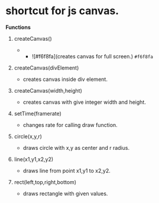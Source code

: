 # shortcut for js canvas.

**Functions**

1. createCanvas()
   - - ![#f6f8fa](creates canvas for full screen.) `#f6f8fa`

2. createCanvas(divElement)
   - creates canvas inside div element.

3. createCanvas(width,height)
   - creates canvas with give integer width and height.

4. setTime(framerate)
   - changes rate for calling draw function.

5. circle(x,y,r)
   - draws circle with x,y as center and r radius.

6. line(x1,y1,x2,y2)
   - draws line from point x1,y1 to x2,y2.

7. rect(left,top,right,bottom)
   - draws rectangle with given values.
